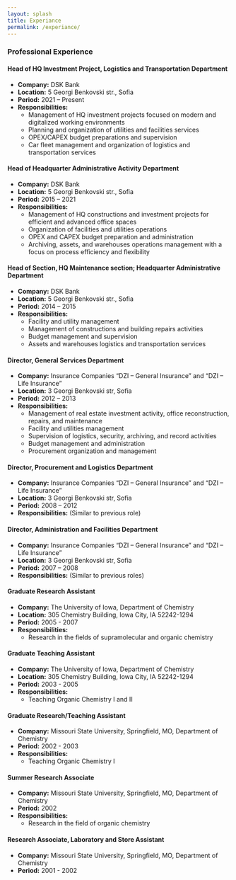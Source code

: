 ```yaml
---
layout: splash
title: Experiance
permalink: /experiance/
---
```


### Professional Experience

#### Head of HQ Investment Project, Logistics and Transportation Department
- **Company:** DSK Bank
- **Location:** 5 Georgi Benkovski str., Sofia
- **Period:** 2021 – Present
- **Responsibilities:**
  - Management of HQ investment projects focused on modern and digitalized working environments
  - Planning and organization of utilities and facilities services
  - OPEX/CAPEX budget preparations and supervision
  - Car fleet management and organization of logistics and transportation services

#### Head of Headquarter Administrative Activity Department
- **Company:** DSK Bank
- **Location:** 5 Georgi Benkovski str., Sofia
- **Period:** 2015 – 2021
- **Responsibilities:**
  - Management of HQ constructions and investment projects for efficient and advanced office spaces
  - Organization of facilities and utilities operations
  - OPEX and CAPEX budget preparation and administration
  - Archiving, assets, and warehouses operations management with a focus on process efficiency and flexibility

#### Head of Section, HQ Maintenance section; Headquarter Administrative Department
- **Company:** DSK Bank
- **Location:** 5 Georgi Benkovski str., Sofia
- **Period:** 2014 – 2015
- **Responsibilities:**
  - Facility and utility management
  - Management of constructions and building repairs activities
  - Budget management and supervision
  - Assets and warehouses logistics and transportation services

#### Director, General Services Department
- **Company:** Insurance Companies “DZI – General Insurance” and “DZI – Life Insurance”
- **Location:** 3 Georgi Benkovski str, Sofia
- **Period:** 2012 – 2013
- **Responsibilities:**
  - Management of real estate investment activity, office reconstruction, repairs, and maintenance
  - Facility and utilities management
  - Supervision of logistics, security, archiving, and record activities
  - Budget management and administration
  - Procurement organization and management

#### Director, Procurement and Logistics Department
- **Company:** Insurance Companies “DZI – General Insurance” and “DZI – Life Insurance”
- **Location:** 3 Georgi Benkovski str, Sofia
- **Period:** 2008 – 2012
- **Responsibilities:** (Similar to previous role)

#### Director, Administration and Facilities Department
- **Company:** Insurance Companies “DZI – General Insurance” and “DZI – Life Insurance”
- **Location:** 3 Georgi Benkovski str, Sofia
- **Period:** 2007 – 2008
- **Responsibilities:** (Similar to previous roles)

#### Graduate Research Assistant
- **Company:** The University of Iowa, Department of Chemistry
- **Location:** 305 Chemistry Building, Iowa City, IA 52242-1294
- **Period:** 2005 - 2007
- **Responsibilities:**
  - Research in the fields of supramolecular and organic chemistry

#### Graduate Teaching Assistant
- **Company:** The University of Iowa, Department of Chemistry
- **Location:** 305 Chemistry Building, Iowa City, IA 52242-1294
- **Period:** 2003 - 2005
- **Responsibilities:**
  - Teaching Organic Chemistry I and II

#### Graduate Research/Teaching Assistant
- **Company:** Missouri State University, Springfield, MO, Department of Chemistry
- **Period:** 2002 - 2003
- **Responsibilities:**
  - Teaching Organic Chemistry I

#### Summer Research Associate
- **Company:** Missouri State University, Springfield, MO, Department of Chemistry
- **Period:** 2002
- **Responsibilities:**
  - Research in the field of organic chemistry

#### Research Associate, Laboratory and Store Assistant
- **Company:** Missouri State University, Springfield, MO, Department of Chemistry
- **Period:** 2001 - 2002
